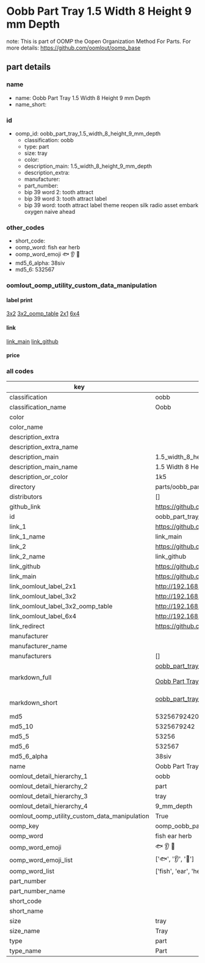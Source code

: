 # Oobb Part Tray 1.5 Width 8 Height 9 mm Depth  

note: This is part of OOMP the Oopen Organization Method For Parts. For more details: https://github.com/oomlout/oomp_base

##  part details
  







### name
* name: Oobb Part Tray 1.5 Width 8 Height 9 mm Depth
* name_short: 
### id
* oomp_id: oobb_part_tray_1.5_width_8_height_9_mm_depth
  * classification: oobb
  * type: part
  * size: tray
  * color: 
  * description_main: 1.5_width_8_height_9_mm_depth
  * description_extra: 
  * manufacturer: 
  * part_number: 
  * bip 39 word 2: tooth attract
  * bip 39 word 3: tooth attract label
  * bip 39 word: tooth attract label theme reopen silk radio asset embark oxygen naive ahead

### other_codes
* short_code: 
* oomp_word: fish ear herb
* oomp_word_emoji :fish: :ear: :herb:
* md5_6_alpha: 38siv
* md5_6: 532567






### oomlout_oomp_utility_custom_data_manipulation
#### label print
[3x2](http://192.168.1.245:1112/?label=oomp%2038siv)
[3x2_oomp_table](http://192.168.1.108:1112/?label=oomp%2038siv)
[2x1](http://192.168.1.242:1112/?label=oomp%2038siv)
[6x4](http://192.168.1.55:1112/?label=oomp%2038siv)    

#### link

[link_main](https://github.com/oomlout/oomlout_oomp_version_1_messy/tree/main/parts/oobb_part_tray_1.5_width_8_height_9_mm_depth) [link_github](https://github.com/oomlout/oomlout_oomp_version_1_messy/tree/main/parts/oobb_part_tray_1.5_width_8_height_9_mm_depth)                             

#### price







### all codes 
| key | value |  
| --- | --- |  
| classification | oobb |  
| classification_name | Oobb |  
| color |  |  
| color_name |  |  
| description_extra |  |  
| description_extra_name |  |  
| description_main | 1.5_width_8_height_9_mm_depth |  
| description_main_name | 1.5 Width 8 Height 9 mm Depth |  
| description_or_color | 1k5 |  
| directory | parts/oobb_part_tray_1.5_width_8_height_9_mm_depth |  
| distributors | [] |  
| github_link | https://github.com/oomlout/oomlout_oomp_part_src/tree/main/parts/oobb_part_tray_1.5_width_8_height_9_mm_depth |  
| id | oobb_part_tray_1.5_width_8_height_9_mm_depth |  
| link_1 | https://github.com/oomlout/oomlout_oomp_version_1_messy/tree/main/parts/oobb_part_tray_1.5_width_8_height_9_mm_depth |  
| link_1_name | link_main |  
| link_2 | https://github.com/oomlout/oomlout_oomp_version_1_messy/tree/main/parts/oobb_part_tray_1.5_width_8_height_9_mm_depth |  
| link_2_name | link_github |  
| link_github | https://github.com/oomlout/oomlout_oomp_version_1_messy/tree/main/parts/oobb_part_tray_1.5_width_8_height_9_mm_depth |  
| link_main | https://github.com/oomlout/oomlout_oomp_version_1_messy/tree/main/parts/oobb_part_tray_1.5_width_8_height_9_mm_depth |  
| link_oomlout_label_2x1 | http://192.168.1.242:1112/?label=oomp%2038siv |  
| link_oomlout_label_3x2 | http://192.168.1.245:1112/?label=oomp%2038siv |  
| link_oomlout_label_3x2_oomp_table | http://192.168.1.108:1112/?label=oomp%2038siv |  
| link_oomlout_label_6x4 | http://192.168.1.55:1112/?label=oomp%2038siv |  
| link_redirect | https://github.com/oomlout/oomlout_oomp_version_1_messy/tree/main/parts/oobb_part_tray_1.5_width_8_height_9_mm_depth |  
| manufacturer |  |  
| manufacturer_name |  |  
| manufacturers | [] |  
| markdown_full | [oobb_part_tray_1.5_width_8_height_9_mm_depth](none)<br>[](none)<br>[Oobb Part Tray 1.5 Width 8 Height 9 Mm Depth](none)<br><br> |  
| markdown_short | [oobb_part_tray_1.5_width_8_height_9_mm_depth](none)<br><br> |  
| md5 | 53256792420db61b225b3e00f843b726 |  
| md5_10 | 5325679242 |  
| md5_5 | 53256 |  
| md5_6 | 532567 |  
| md5_6_alpha | 38siv |  
| name | Oobb Part Tray 1.5 Width 8 Height 9 mm Depth |  
| oomlout_detail_hierarchy_1 | oobb |  
| oomlout_detail_hierarchy_2 | part |  
| oomlout_detail_hierarchy_3 | tray |  
| oomlout_detail_hierarchy_4 | 9_mm_depth |  
| oomlout_oomp_utility_custom_data_manipulation | True |  
| oomp_key | oomp_oobb_part_tray_1.5_width_8_height_9_mm_depth |  
| oomp_word | fish ear herb |  
| oomp_word_emoji | :fish: :ear: :herb: |  
| oomp_word_emoji_list | [':fish:', ':ear:', ':herb:'] |  
| oomp_word_list | ['fish', 'ear', 'herb'] |  
| part_number |  |  
| part_number_name |  |  
| short_code |  |  
| short_name |  |  
| size | tray |  
| size_name | Tray |  
| type | part |  
| type_name | Part |  
